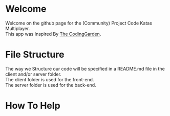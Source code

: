 # Welcome
Welcome on the github page for the (Community) Project Code Katas Multiplayer. <br />
This app was Inspired By [The CodingGarden](http://twitch.tv/codinggarden/).

# File Structure

The way we Structure our code will be specified in a README.md file in the client and/or server folder. <br />
The client folder is used for the front-end. <br />
The server folder is used for the back-end. <br />

# How To Help
